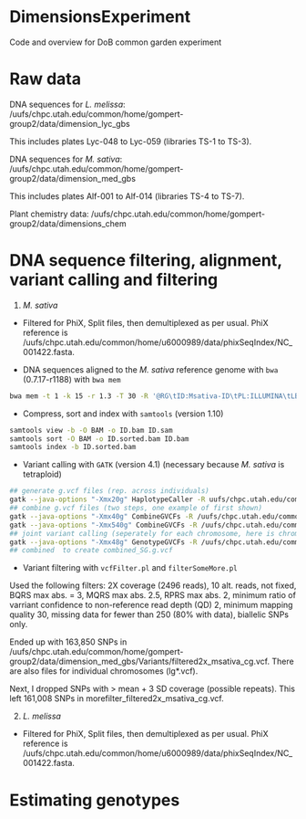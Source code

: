 # DimensionsExperiment
Code and overview for DoB common garden experiment

# Raw data

DNA sequences for *L. melissa*: /uufs/chpc.utah.edu/common/home/gompert-group2/data/dimension_lyc_gbs

This includes plates Lyc-048 to Lyc-059 (libraries TS-1 to TS-3).

DNA sequences for *M. sativa*: /uufs/chpc.utah.edu/common/home/gompert-group2/data/dimension_med_gbs

This includes plates Alf-001 to Alf-014 (libraries TS-4 to TS-7).

Plant chemistry data: /uufs/chpc.utah.edu/common/home/gompert-group2/data/dimensions_chem

# DNA sequence filtering, alignment, variant calling and filtering

1. *M. sativa*

 * Filtered for PhiX, Split files, then demultiplexed as per usual. PhiX reference is /uufs/chpc.utah.edu/common/home/u6000989/data/phixSeqIndex/NC_001422.fasta.

 * DNA sequences aligned to the *M. sativa* reference genome with `bwa` (0.7.17-r1188) with `bwa mem`

```bash
bwa mem -t 1 -k 15 -r 1.3 -T 30 -R '@RG\tID:Msativa-ID\tPL:ILLUMINA\tLB:Msativa-ID\tSM:Msativa-ID' /uufs/chpc.utah.edu/common/home/gompert-group2/data/alfalfa_genome/sc_final_genome.fasta ID.fastq > alnID.sam
```

 * Compress, sort and index with `samtools` (version 1.10)

```bash
samtools view -b -O BAM -o ID.bam ID.sam
samtools sort -O BAM -o ID.sorted.bam ID.bam
samtools index -b ID.sorted.bam
```
* Variant calling with `GATK` (version 4.1) (necessary because *M. sativa* is tetraploid)

```bash
## generate g.vcf files (rep. across individuals)
gatk --java-options "-Xmx20g" HaplotypeCaller -R uufs/chpc.utah.edu/common/home/gompert-group2/data/alfalfa_genome/sc_final_genome.fasta  -I PATH/ID.sorted.bam -O PATH/ID.sorted.g.vcf -heterozygosity 0.001 -mbq 20 -ERC GVCF -ploidy 4
## combine g.vcf files (two steps, one example of first shown)
gatk --java-options "-Xmx40g" CombineGVCFs -R /uufs/chpc.utah.edu/common/home/gompert-group2/data/alfalfa_genome/sc_final_genome.fasta --variant aln_FP-10-AFAL-10-1.sorted.g.vcf --variant aln_FP-10-AFAL-12-1.sorted.g.vcf --variant aln_FP-10-AFAL-15-2.sorted.g.vcf --variant aln_FP-10-AFAL-17-1.sorted.g.vcf --variant aln_FP-10-AFAL-18-4.sorted.g.vcf --variant aln_FP-10-AFAL-6-3.sorted.g.vcf --variant aln_FP-10-ALP-10-1.sorted.g.vcf --variant aln_FP-10-ALP-14-1.sorted.g.vcf --variant aln_FP-10-ALP-15-5.sorted.g.vcf --variant aln_FP-10-ALP-18-5.sorted.g.vcf --variant aln_FP-10-ALP-19-2.sorted.g.vcf --variant aln_FP-10-ALP-19-3.sorted.g.vcf --variant aln_FP-10-ALP-20-4.sorted.g.vcf --variant aln_FP-10-ALP-21-4.sorted.g.vcf --variant aln_FP-10-ALP-6-2.sorted.g.vcf --variant aln_FP-10-ALP-6-3.sorted.g.vcf --variant aln_FP-10-ALP-6-5.sorted.g.vcf --variant aln_FP-10-APLL-10-1.sorted.g.vcf --variant aln_FP-10-APLL-10-4.sorted.g.vcf --variant aln_FP-10-APLL-17-3.sorted.g.vcf --variant aln_FP-10-APLL-2-1.sorted.g.vcf --variant aln_FP-10-APLL-3-3.sorted.g.vcf --variant aln_FP-10-APLL-5-2.sorted.g.vcf --variant aln_FP-10-APLL-9-3.sorted.g.vcf --variant aln_FP-10-AWFS-15-1.sorted.g.vcf --variant aln_FP-10-AWFS-17-2.sorted.g.vcf --variant aln_FP-10-AWFS-3-1.sorted.g.vcf --variant aln_FP-10-AWFS-9-2.sorted.g.vcf --variant aln_FP-10-BST-17-2.sorted.g.vcf --variant aln_FP-10-BST-18-4.sorted.g.vcf --variant aln_FP-10-BST-28-3.sorted.g.vcf --variant aln_FP-10-BST-28-5.sorted.g.vcf --variant aln_FP-10-CKV-01-3.sorted.g.vcf --variant aln_FP-10-CKV-02-5.sorted.g.vcf --variant aln_FP-10-CKV-06-1.sorted.g.vcf --variant aln_FP-10-CKV-07-5.sorted.g.vcf --variant aln_FP-10-CKV-09-1.sorted.g.vcf --variant aln_FP-10-CKV-12-5.sorted.g.vcf --variant aln_FP-10-CKV-13-1.sorted.g.vcf --variant aln_FP-10-CKV-26-1.sorted.g.vcf --variant aln_FP-10-CKV-5-3.sorted.g.vcf --variant aln_FP-10-FRM-10-5.sorted.g.vcf --variant aln_FP-10-FRM-13-5.sorted.g.vcf --variant aln_FP-10-FRM-1-3.sorted.g.vcf --variant aln_FP-10-FRM-1-5.sorted.g.vcf --variant aln_FP-10-FRM-18-4.sorted.g.vcf --variant aln_FP-10-FRM-25-3.sorted.g.vcf --variant aln_FP-10-FRM-27-3.sorted.g.vcf --variant aln_FP-10-HBR-12-5.sorted.g.vcf --variant aln_FP-10-HBR-3-5.sorted.g.vcf --variant aln_FP-10-HBR-8-4.sorted.g.vcf --variant aln_FP-10-LIK-10-5.sorted.g.vcf --variant aln_FP-10-LIK-3-1.sorted.g.vcf --variant aln_FP-10-LIK-3-2.sorted.g.vcf --variant aln_FP-10-LIK-7-4.sorted.g.vcf --variant aln_FP-10-VIC-13-1.sorted.g.vcf --variant aln_FP-10-VIC-14-4.sorted.g.vcf --variant aln_FP-10-VIC-18-4.sorted.g.vcf --variant aln_FP-10-VIC-19-2.sorted.g.vcf --variant aln_FP-10-VIC-2-1.sorted.g.vcf --variant aln_FP-10-VIC-22-5.sorted.g.vcf --variant aln_FP-10-VIC-3-4.sorted.g.vcf --variant aln_FP-10-VIC-5-2.sorted.g.vcf --variant aln_FP-10-VIC-8-2.sorted.g.vcf --variant aln_FP-10-VUH-13-5.sorted.g.vcf --variant aln_FP-10-VUH-14-4.sorted.g.vcf --variant aln_FP-10-VUH-14-5.sorted.g.vcf --variant aln_FP-10-VUH-17-3.sorted.g.vcf --variant aln_FP-10-VUH-25-5.sorted.g.vcf --variant aln_FP-10-VUH2-7-4.sorted.g.vcf --variant aln_FP-10-VUH-5-2.sorted.g.vcf --variant aln_FP-11-AFAL-10-4.sorted.g.vcf --variant aln_FP-11-AFAL-14-5.sorted.g.vcf --variant aln_FP-11-AFAL-2-2.sorted.g.vcf --variant aln_FP-11-AFAL-5-4.sorted.g.vcf --variant aln_FP-11-AFAL-6-1.sorted.g.vcf --variant aln_FP-11-ALP-13-4.sorted.g.vcf --variant aln_FP-11-ALP-19-4.sorted.g.vcf --variant aln_FP-11-ALP-22-4.sorted.g.vcf --variant aln_FP-11-ALP-23-2.sorted.g.vcf --variant aln_FP-11-ALP-26-3.sorted.g.vcf --variant aln_FP-11-ALP-26-5.sorted.g.vcf --variant aln_FP-11-ALP-27-3.sorted.g.vcf --variant aln_FP-11-ALP-6-4.sorted.g.vcf --variant aln_FP-11-APLL-13-2.sorted.g.vcf --variant aln_FP-11-APLL-14-1.sorted.g.vcf --variant aln_FP-11-APLL-14-2.sorted.g.vcf --variant aln_FP-11-APLL-15-3.sorted.g.vcf --variant aln_FP-11-APLL-16-3.sorted.g.vcf --variant aln_FP-11-APLL-8-2.sorted.g.vcf --variant aln_FP-11-APLL-8-4.sorted.g.vcf --variant aln_FP-11-AWFS-10-5.sorted.g.vcf --variant aln_FP-11-AWFS-13-4.sorted.g.vcf --variant aln_FP-11-AWFS-14-4.sorted.g.vcf --variant aln_FP-11-AWFS-19-5.sorted.g.vcf --variant aln_FP-11-AWFS-22-1.sorted.g.vcf -O combinded_1.g.vcf
gatk --java-options "-Xmx540g" CombineGVCFs -R /uufs/chpc.utah.edu/common/home/gompert-group2/data/alfalfa_genome/sc_final_genome.fasta --variant combinded_1.g.vcf --variant combinded_2.g.vcf --variant combinded_3.g.vcf --variant combinded_4.g.vcf --variant combinded_5.g.vcf --variant combinded_6.g.vcf --variant combinded_7.g.vcf --variant combinded_8.g.vcf --variant combinded_9.g.vcf --variant combinded_10.g.vcf --variant combinded_11.g.vcf --variant combinded_12.g.vcf --variant combinded_13.g.vcf -O combinded_med_sativa.g.vcf
## joint variant calling (seperately for each chromosome, here is chrom. 1)
gatk --java-options "-Xmx48g" GenotypeGVCFs -R /uufs/chpc.utah.edu/common/home/gompert-group2/data/alfalfa_genome/sc_final_genome.fasta  --heterozygosity 0.001 --intervals 1 --V combinded_med_sativa.g.vcf -O combinded_med_sativa_lg1.vcf
## combined  to create combined_SG.g.vcf
```
* Variant filtering with `vcfFilter.pl` and `filterSomeMore.pl`

Used the following filters: 2X coverage (2496 reads), 10 alt. reads, not fixed, BQRS max abs. = 3, MQRS max abs. 2.5, RPRS max abs. 2, minimum ratio of varriant confidence to non-reference read depth (QD) 2, minimum mapping quality 30, missing data for fewer than 250 (80% with data), biallelic SNPs only.

Ended up with 163,850 SNPs in /uufs/chpc.utah.edu/common/home/gompert-group2/data/dimension_med_gbs/Variants/filtered2x_msativa_cg.vcf. There are also files for individual chromosomes (lg*.vcf).

Next, I dropped SNPs with > mean + 3 SD coverage (possible repeats). This left 161,008 SNPs in morefilter_filtered2x_msativa_cg.vcf.

2. *L. melissa*

* Filtered for PhiX, Split files, then demultiplexed as per usual. PhiX reference is /uufs/chpc.utah.edu/common/home/u6000989/data/phixSeqIndex/NC_001422.fasta.

# Estimating genotypes
